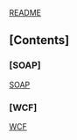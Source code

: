 [README](../README.md)

## [Contents]

### [SOAP]
[SOAP](SOAP/SOAP.md)

### [WCF]
[WCF](WCF/WCF.md)
